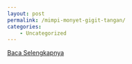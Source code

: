 ```yaml
---
layout: post
permalink: /mimpi-monyet-gigit-tangan/
categories:
    - Uncategorized
---
```


[Baca Selengkapnya](/10)
